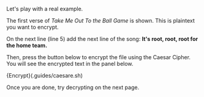 Let's play with a real example.

The first verse of *Take Me Out To the Ball Game* is shown. This is plaintext you want to encrypt.

On the next line (line 5) add the next line of the song: **It's root, root, root for the home team.** 

Then, press the button below to encrypt the file using the Caesar Cipher. You will see the encrypted text in the panel below. 

{Encrypt}(.guides/caesare.sh)

Once you are done, try decrypting on the next page.


